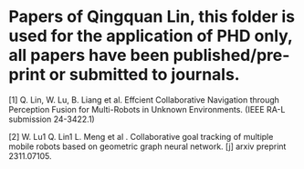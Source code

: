 # Papers of Qingquan Lin, this folder is used for the application of PHD only, all papers have been published/pre-print or submitted to journals. 

[1] Q. Lin, W. Lu, B. Liang et al. Effcient Collaborative Navigation through Perception Fusion for Multi-Robots
in Unknown Environments. (IEEE RA-L submission 24-3422.1)

[2] W. Lu1 Q. Lin1 L. Meng et al . Collaborative goal tracking of multiple mobile robots based on geometric graph
neural network. [j] arxiv preprint 2311.07105.

